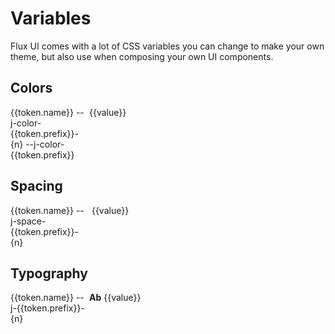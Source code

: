 # Variables

Flux UI comes with a lot of CSS variables you can change to make your own theme, but also use when composing your own UI components.

<!--
<details>
<summary>
All variables
</summary>

```css-vue
{{vars}}
```

</details>
-->

## Colors

<div class="grid" v-for="token in variables.Colors">
  <div>
    <j-text size="500" nomargin color="black" weight="500">{{token.name}}</j-text>
    <j-text v-if="token.values" variant="body">--j-color-{{token.prefix}}-{n}</j-text>
    <j-text v-else variant="body">--j-color-{{token.prefix}}</j-text>
  </div>
  <div class="flex">
    <div v-if="token.values" v-for="value in token.values">
        <div class="color" :style="`background-color: var(--j-color-${token.prefix}-${value})`" ></div>
         <j-text nomargin size="300" color="ui-500">{{value}}</j-text>
    </div>
    <div v-else class="color" :style="`background-color: var(--j-color-${token.prefix})`"></div>
  </div>
</div>

## Spacing

<div class="grid" v-for="token in variables.Spacing">
  <div>
    <j-text size="500" nomargin color="black" weight="500">{{token.name}}</j-text>
    <j-text variant="body">--j-space-{{token.prefix}}-{n}</j-text>
  </div>
  <div class="flex">
    <div v-for="value in token.values">
        <div class="spacing" :style="`padding: var(--j-space-${value})`"></div>
         <j-text nomargin size="300" color="ui-500">{{value}}</j-text>
    </div>
  </div>
</div>

## Typography

<div class="grid" v-for="token in variables.Typography">
  <div>
    <j-text size="500" nomargin color="black" weight="500">{{token.name}}</j-text>
    <j-text variant="body">--j-{{token.prefix}}-{n}</j-text>
  </div>
  <div class="flex">
    <div v-for="value in token.values">
        <div class="font" :style="`font-size: var(--j-font-size-${value})`">Ab</div>
        <j-text nomargin size="300" color="ui-500">{{value}}</j-text>
    </div>
  </div>
</div>

<script setup>
 import {ref, onMounted} from 'vue'
import variables from './variables'
import vars from '@fluxapp/ui/dist/main.css?raw'
import * as shiki from 'shiki';

</script>

<style scoped>

.grid {
 display: grid;
 margin-bottom: var(--j-space-500);
 grid-template-columns: 1fr 3fr;
}

.flex {
 display: flex;
 flex-direction: row;
 gap: var(--j-space-200);
}

.color {
 border-radius: var(--j-border-radius);
 width: var(--j-size-md);
 height: var(--j-size-md);
}

.spacing {
 display: inline-block;
  background-color: var(--j-color-primary-500);
}

.font {
  display: inline-block;
  font-weight: 700;
}

</style>
